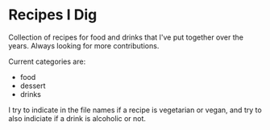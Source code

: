 # Recipes I Dig
Collection of recipes for food and drinks that I've put together over the years. Always looking for more contributions.

Current categories are:
- food
- dessert
- drinks

I try to indicate in the file names if a recipe is vegetarian or vegan, and try to also indiciate if a drink is alcoholic or not.
